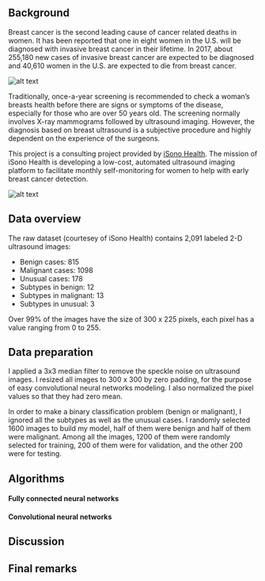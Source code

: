 ## Background

Breast cancer is the second leading cause of cancer related deaths in women. It has been reported that one in eight women in the U.S. will be diagnosed with invasive breast cancer in their lifetime. In 2017, about 255,180 new cases of invasive breast cancer are expected to be diagnosed and 40,610 women in the U.S. are expected to die from breast cancer.

![alt text](https://github.com/swengzju/myblog/blob/master/getty_rf_photo_of_pink_awareness_ribbon_on_shirt.jpg)

Traditionally, once-a-year screening is recommended to check a woman’s breasts health before there are signs or symptoms of the disease, especially for those who are over 50 years old. The screening normally involves X-ray mammograms followed by ultrasound imaging. However, the diagnosis based on breast ultrasound is a subjective procedure and highly dependent on the experience of the surgeons. 

This project is a consulting project provided by [iSono Health](http://www.isonohealth.com/). The mission of iSono Health is developing a low-cost, automated ultrasound imaging platform to facilitate monthly self-monitoring for women to help with early breast cancer detection.

![alt text](https://github.com/swengzju/myblog/blob/master/Snip20170202_1.png)

## Data overview 

The raw dataset (courtesey of iSono Health) contains 2,091 labeled 2-D ultrasound images:

- Benign cases: 815
- Malignant cases: 1098
- Unusual cases: 178
- Subtypes in benign: 12
- Subtypes in malignant: 13
- Subtypes in unusual: 3

Over 99% of the images have the size of 300 x 225 pixels, each pixel has a value ranging from 0 to 255.

## Data preparation

I applied a 3x3 median filter to remove the speckle noise on ultrasound images. I resized all images to 300 x 300 by zero padding, for the purpose of easy convolutional neural networks modeling. I also normalized the pixel values so that they had zero mean.

In order to make a binary classification problem (benign or malignant), I ignored all the subtypes as well as the unusual cases. I randomly selected 1600 images to build my model, half of them were benign and half of them were malignant. Among all the images, 1200 of them were randomly selected for training, 200 of them were for validation, and the other 200 were for testing.

## Algorithms

#### Fully connected neural networks

#### Convolutional neural networks

## Discussion

## Final remarks
